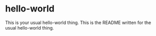 # hello-world
This is your usual hello-world thing.
This is the README written for the usual hello-world thing.

